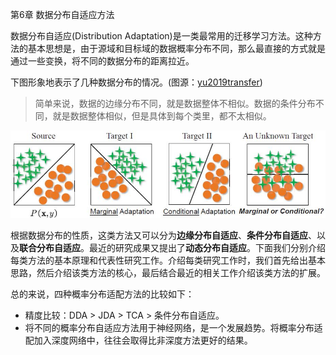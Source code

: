 第6章 数据分布自适应方法

数据分布自适应(Distribution Adaptation)是一类最常用的迁移学习方法。这种方法的基本思想是，由于源域和目标域的数据概率分布不同，那么最直接的方式就是通过一些变换，将不同的数据分布的距离拉近。

下图形象地表示了几种数据分布的情况。(图源：[yu2019transfer](http://jd92.wang/assets/files/a16_icdm19.pdf))

> 简单来说，数据的边缘分布不同，就是数据整体不相似。数据的条件分布不同，就是数据整体相似，但是具体到每个类里，都不太相似。

![](../../src/figures/png/fig-distribution-overview.jpg)

根据数据分布的性质，这类方法又可以分为**边缘分布自适应**、**条件分布自适应**、以及**联合分布自适应**。最近的研究成果又提出了**动态分布自适应**。下面我们分别介绍每类方法的基本原理和代表性研究工作。介绍每类研究工作时，我们首先给出基本思路，然后介绍该类方法的核心，最后结合最近的相关工作介绍该类方法的扩展。

总的来说，四种概率分布适配方法的比较如下：

- 精度比较：DDA > JDA > TCA > 条件分布自适应。
- 将不同的概率分布自适应方法用于神经网络，是一个发展趋势。将概率分布适配加入深度网络中，往往会取得比非深度方法更好的结果。 